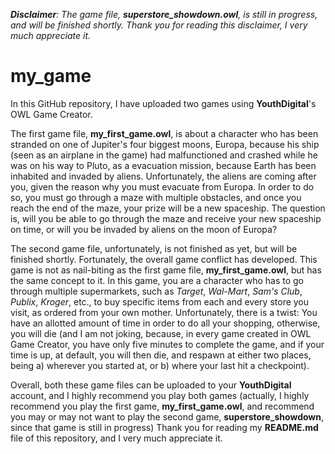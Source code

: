 _**Disclaimer**: The game file, **superstore_showdown.owl**, is still in progress, and will be finished shortly. Thank you for reading this disclaimer, I very much appreciate it._

# my_game

In this GitHub repository, I have uploaded two games using **YouthDigital**'s OWL Game Creator. 

The first game file, **my_first_game.owl**, is about a character who has been stranded on one of Jupiter's four biggest moons, Europa, because his ship (seen as an airplane in the game) had malfunctioned and crashed while he was on his way to Pluto, as a evacuation mission, because Earth has been inhabited and invaded by aliens. Unfortunately, the aliens are coming after you, given the reason why you must evacuate from Europa. In order to do so, you must go through a maze with multiple obstacles, and once you reach the end of the maze, your prize will be a new spaceship. The question is, will you be able to go through the maze and receive your new spaceship on time, or will you be invaded by aliens on the moon of Europa?

The second game file, unfortunately, is not finished as yet, but will be finished shortly. Fortunately, the overall game conflict has developed. This game is not as nail-biting as the first game file, **my_first_game.owl**, but has the same concept to it. In this game, you are a character who has to go through multiple supermarkets, such as *Target*, *Wal-Mart*, *Sam's Club*, *Publix*, *Kroger*, etc., to buy specific items from each and every store you visit, as ordered from your own mother. Unfortunately, there is a twist: You have an allotted amount of time in order to do all your shopping, otherwise, you will die (and I am not joking, because, in every game created in OWL Game Creator, you have only five minutes to complete the game, and if your time is up, at default, you will then die, and respawn at either two places, being a) wherever you started at, or b) where your last hit a checkpoint).

Overall, both these game files can be uploaded to your **YouthDigital** account, and I highly recommend you play both games (actually, I highly recommend you play the first game, **my_first_game.owl**, and recommend you may or may not want to play the second game, **superstore_showdown**, since that game is still in progress) Thank you for reading my **README.md** file of this repository, and I very much appreciate it.
